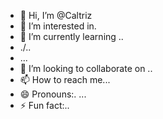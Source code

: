 - 👋 Hi, I’m @Caltriz
- 👀 I’m interested in.
- 🌱 I’m currently learning ..
- ./..
- ...
- 💞️ I’m looking to collaborate on ..
- 📫 How to reach me...
- 😄 Pronouns:. ...
- ⚡ Fun fact:..

<!---
Caltriz/Caltriz is a ✨ special ✨ repository because its `README.md` (this file) appears on your GitHub profile.
You can click the Preview link to take a look at your changes.
--->
